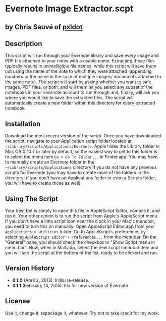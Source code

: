 # Evernote Image Extractor.scpt
## by Chris Sauvé of [pxldot](http://pxldot.com)


## Description
This script will run through your Evernote library and save every image and PDF file attached to your notes with a usable name. Extracting these files typically results in unintelligible file names, while this script will save them out using the name of the note to which they were attached (appending numbers to the name in the case of multiple images/ documents attached to the same note). The script will start by asking whether you want to safe images, PDF files, or both, and will them let you select any subset of the notebooks in your Evernote account to run through and, finally, will ask you where you would like to save the extracted files. The script will automatically create a new folder within this directory for every extracted notebook.


## Installation
Download the most recent version of the script. Once you have downloaded the script, navigate to your Application script folder located at `~/Library/Scripts/Applications/Evernote`. Apple hides the Library folder in Mac OS X 10.7 or later by default, so the easiest way to get to this folder is to select the menu item `Go > Go To Folder...` in Finder.app. You may have to manually create an Evernote folder in the `~/Library/Scripts/Applications` directory if you do not have any previous scripts for Evernote (you may have to create more of the folders in the directory; if you don't have an Applications folder or even a Scripts folder, you will have to create those as well).


## Using The Script
Your best bet is simply to open this file in AppleScript Editor, compile it, and run it. Your other option is to run the script from Apple's AppleScript menu. If you don't have a little script icon near the clock in your Mac's menubar, you need to turn this on manually. Open AppleScript Editor.app from your `Applications > Utilities` folder. Go to AppleScript's preferences by selecting `AppleScript Editor > Preferences...` from the menubar. On the "General" pane, you should check the checkbox to "Show Script menu in menu bar". Now, when in Mail.app, select the new script menubar item and you will see the script at the bottom of the list, ready to be clicked and run.


## Version History
- **0.1.0** (April 2, 2013): Initial re-release.
- **0.1.1** (February 14, 2015): Fix for new version of Evernote

## License
Use it, change it, repackage it, whatever. Try not to take credit for my work.